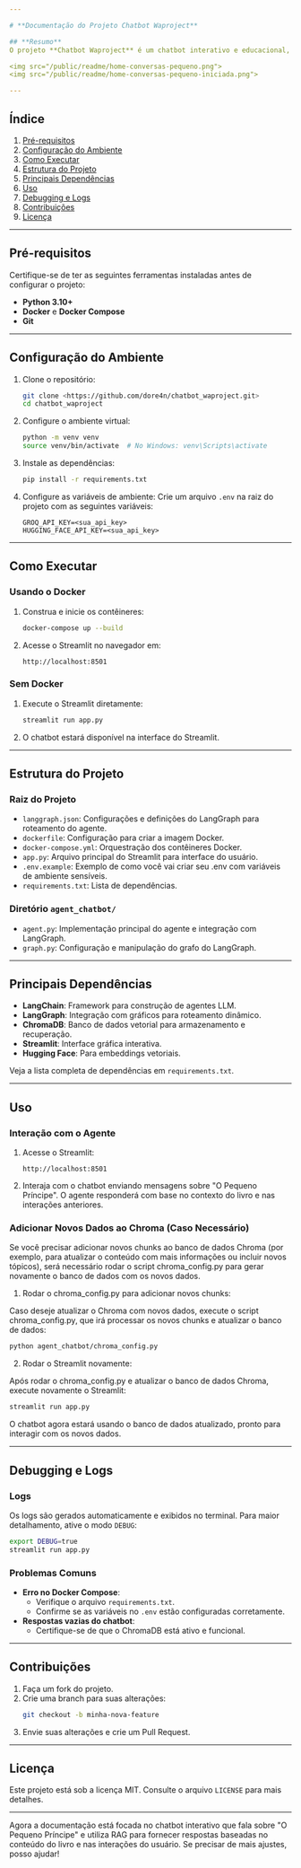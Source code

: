 ```yaml
---

# **Documentação do Projeto Chatbot Waproject**

## **Resumo**
O projeto **Chatbot Waproject** é um chatbot interativo e educacional, utilizando tecnologias como LangChain, LangGraph, ChromaDB, e Streamlit. O agente é especializado em responder perguntas sobre o livro "O Pequeno Príncipe", utilizando um mecanismo de Recuperação de Dados por Busca (RAG). Ele pode realizar buscas no banco de dados ChromaDB, analisar o contexto e fornecer respostas relevantes com base nas mensagens anteriores.

<img src="/public/readme/home-conversas-pequeno.png">
<img src="/public/readme/home-conversas-pequeno-iniciada.png">

---
```


## **Índice**
1. [Pré-requisitos](#pré-requisitos)
2. [Configuração do Ambiente](#configuração-do-ambiente)
3. [Como Executar](#como-executar)
4. [Estrutura do Projeto](#estrutura-do-projeto)
5. [Principais Dependências](#principais-dependências)
6. [Uso](#uso)
7. [Debugging e Logs](#debugging-e-logs)
8. [Contribuições](#contribuições)
9. [Licença](#licença)

---

## **Pré-requisitos**
Certifique-se de ter as seguintes ferramentas instaladas antes de configurar o projeto:
- **Python 3.10+**
- **Docker** e **Docker Compose**
- **Git**

---

## **Configuração do Ambiente**

1. Clone o repositório:
   ```bash
   git clone <https://github.com/dore4n/chatbot_waproject.git>
   cd chatbot_waproject
   ```

2. Configure o ambiente virtual:
   ```bash
   python -m venv venv
   source venv/bin/activate  # No Windows: venv\Scripts\activate
   ```

3. Instale as dependências:
   ```bash
   pip install -r requirements.txt
   ```

4. Configure as variáveis de ambiente:
   Crie um arquivo `.env` na raiz do projeto com as seguintes variáveis:
   ```
   GROQ_API_KEY=<sua_api_key>
   HUGGING_FACE_API_KEY=<sua_api_key>
   ```

---

## **Como Executar**

### **Usando o Docker**
1. Construa e inicie os contêineres:
   ```bash
   docker-compose up --build
   ```

2. Acesse o Streamlit no navegador em:
   ```
   http://localhost:8501
   ```

### **Sem Docker**
1. Execute o Streamlit diretamente:
   ```bash
   streamlit run app.py
   ```

2. O chatbot estará disponível na interface do Streamlit.

---

## **Estrutura do Projeto**

### **Raiz do Projeto**
- `langgraph.json`: Configurações e definições do LangGraph para roteamento do agente.
- `dockerfile`: Configuração para criar a imagem Docker.
- `docker-compose.yml`: Orquestração dos contêineres Docker.
- `app.py`: Arquivo principal do Streamlit para interface do usuário.
- `.env.example`: Exemplo de como você vai criar seu .env com variáveis de ambiente sensíveis.
- `requirements.txt`: Lista de dependências.

### **Diretório `agent_chatbot/`**
- `agent.py`: Implementação principal do agente e integração com LangGraph.
- `graph.py`: Configuração e manipulação do grafo do LangGraph.

---

## **Principais Dependências**
- **LangChain**: Framework para construção de agentes LLM.
- **LangGraph**: Integração com gráficos para roteamento dinâmico.
- **ChromaDB**: Banco de dados vetorial para armazenamento e recuperação.
- **Streamlit**: Interface gráfica interativa.
- **Hugging Face**: Para embeddings vetoriais.

Veja a lista completa de dependências em `requirements.txt`.

---

## **Uso**

### **Interação com o Agente**
1. Acesse o Streamlit:
   ```
   http://localhost:8501
   ```
2. Interaja com o chatbot enviando mensagens sobre "O Pequeno Príncipe". O agente responderá com base no contexto do livro e nas interações anteriores.

### **Adicionar Novos Dados ao Chroma (Caso Necessário)**
Se você precisar adicionar novos chunks ao banco de dados Chroma (por exemplo, para atualizar o conteúdo com mais informações ou incluir novos tópicos), será necessário rodar o script chroma_config.py para gerar novamente o banco de dados com os novos dados.

 1. Rodar o chroma_config.py para adicionar novos chunks:

  Caso deseje atualizar o Chroma com novos dados, execute o script chroma_config.py, que irá processar os novos chunks e atualizar o banco de dados:

```bash
python agent_chatbot/chroma_config.py
```
 2. Rodar o Streamlit novamente:

Após rodar o chroma_config.py e atualizar o banco de dados Chroma, execute novamente o Streamlit:

```bash
streamlit run app.py
```
O chatbot agora estará usando o banco de dados atualizado, pronto para interagir com os novos dados.

---

## **Debugging e Logs**
### **Logs**
Os logs são gerados automaticamente e exibidos no terminal. Para maior detalhamento, ative o modo `DEBUG`:
```bash
export DEBUG=true
streamlit run app.py
```

### **Problemas Comuns**
- **Erro no Docker Compose**:
  - Verifique o arquivo `requirements.txt`.
  - Confirme se as variáveis no `.env` estão configuradas corretamente.
- **Respostas vazias do chatbot**:
  - Certifique-se de que o ChromaDB está ativo e funcional.

---

## **Contribuições**
1. Faça um fork do projeto.
2. Crie uma branch para suas alterações:
   ```bash
   git checkout -b minha-nova-feature
   ```
3. Envie suas alterações e crie um Pull Request.

---

## **Licença**
Este projeto está sob a licença MIT. Consulte o arquivo `LICENSE` para mais detalhes.

---

Agora a documentação está focada no chatbot interativo que fala sobre "O Pequeno Príncipe" e utiliza RAG para fornecer respostas baseadas no conteúdo do livro e nas interações do usuário. Se precisar de mais ajustes, posso ajudar!